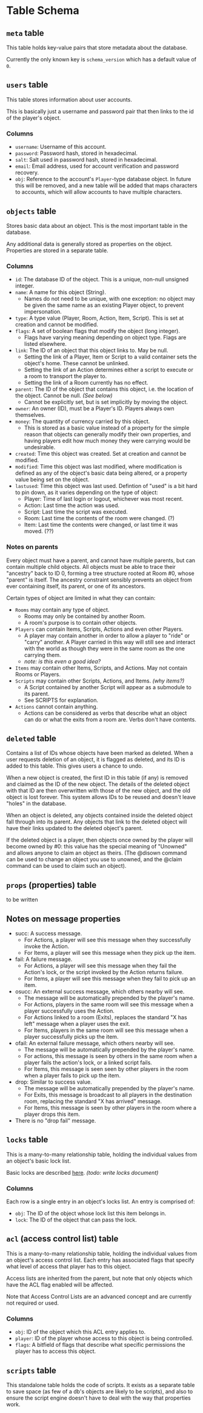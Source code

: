 # Table Schema

## `meta` table

This table holds key-value pairs that store metadata about the database.

Currently the only known key is `schema_version` which has a default value of `0`.

## `users` table

This table stores information about user accounts.

This is basically just a username and password pair that then links to the id of the player's object.

### Columns

- `username`: Username of this account.
- `password`: Password hash, stored in hexadecimal.
- `salt`: Salt used in password hash, stored in hexadecimal.
- `email`: Email address, used for account verification and password recovery.
- `obj`: Reference to the account's `Player`-type database object. In future this will be removed, and a new table will be added that maps characters to accounts, which will allow accounts to have multiple characters.

## `objects` table
Stores basic data about an object. This is the most important table in the database.

Any additional data is generally stored as properties on the object. Properties are stored in a separate table.

### Columns

- `id`: The database ID of the object. This is a unique, non-null unsigned integer.
- `name`: A name for this object (String).
    - Names do not need to be unique, with one exception: no object may be given the same name as an existing Player object, to prevent impersonation.
- `type`: A type value (Player, Room, Action, Item, Script). This is set at creation and cannot be modified.
- `flags`: A set of boolean flags that modify the object (long integer).
    - Flags have varying meaning depending on object type. Flags are listed elsewhere.
- `link`: The ID of an object that this object links to. May be null.
    - Setting the link of a Player, Item or Script to a valid container sets the object's home. These cannot be unlinked.
    - Setting the link of an Action determines either a script to execute or a room to transport the player to.
    - Setting the link of a Room currently has no effect.
- `parent`: The ID of the object that contains this object, i.e. the location of the object. Cannot be null. *(See below)*
    - Cannot be explicitly set, but is set implicitly by moving the object.
- `owner`: An owner (ID), must be a Player's ID. Players always own themselves.
- `money`: The quantity of currency carried by this object.
	- This is stored as a basic value instead of a property for the simple reason that objects can generally modify their own properties, and having players edit how much money they were carrying would be undesirable.
- `created`: Time this object was created. Set at creation and cannot be modified.
- `modified`: Time this object was last modified, where modification is defined as any of the object's basic data being altered, or a property value being set on the object.
- `lastused`: Time this object was last used. Defintion of "used" is a bit hard to pin down, as it varies depending on the type of object:
	- Player: Time of last login or logout, whichever was most recent.
	- Action: Last time the action was used.
	- Script: Last time the script was executed.
	- Room: Last time the contents of the room were changed. (?)
	- Item: Last time the contents were changed, or last time it was moved. (??)

### Notes on parents
    
Every object must have a parent, and cannot have multiple parents, but can contain multiple child objects.
All objects must be able to trace their "ancestry" back to ID 0, forming a tree structure rooted at Room #0, whose "parent" is itself.
The ancestry constraint sensibly prevents an object from ever containing itself, its parent, or one of its ancestors.

Certain types of object are limited in what they can contain:
- `Rooms` may contain any type of object.
	- Rooms may only be contained by another Room.
    - A room's purpose is to contain other objects.
- `Players` can contain Items, Scripts, Actions and even other Players.
    - A player may contain another in order to allow a player to "ride" or "carry" another. A Player carried in this way will still see and interact with the world as though they were in the same room as the one carrying them.
    - *note: is this even a good idea?*
- `Items` may contain other Items, Scripts, and Actions. May not contain Rooms or Players.
- `Scripts` may contain other Scripts, Actions, and Items. *(why items?)*
	- A Script contained by another Script will appear as a submodule to its parent.
    - See SCRIPTS for explanation.
- `Actions` cannot contain anything.
    - Actions can be considered as verbs that describe what an object can do or what the exits from a room are. Verbs don't have contents.


## `deleted` table

Contains a list of IDs whose objects have been marked as deleted.
When a user requests deletion of an object, it is flagged as deleted, and its ID is added to this table. This gives users a chance to undo.

When a new object is created, the first ID in this table (if any) is removed and claimed as the ID of the new object.
The details of the deleted object with that ID are then overwritten with those of the new object, and the old object is lost forever.
This system allows IDs to be reused and doesn't leave "holes" in the database.

When an object is deleted, any objects contained inside the deleted object fall through into its parent. Any objects that link to the deleted object will have their links updated to the deleted object's parent.

If the deleted object is a player, then objects once owned by the player will become owned by #0: this value has the special meaning of "Unowned" and allows anyone to claim an object as theirs. (The @disown command can be used to change an object you use to unowned, and the @claim command can be used to claim such an object).

## `props` (properties) table

to be written

## Notes on message properties

- succ: A success message.
    - For Actions, a player will see this message when they successfully invoke the Action.
    - For Items, a player will see this message when they pick up the item.
- fail: A failure message.
    - For Actions, a player will see this message when they fail the Action's lock, or the script invoked by the Action returns failure.
    - For Items, a player will see this message when they fail to pick up an item.
- osucc: An external success message, which others nearby will see.
    - The message will be automatically prepended by the player's name.
    - For Actions, players in the same room will see this message when a player successfully uses the Action.
    - For Actions linked to a room (Exits), replaces the standard "X has left" message when a player uses the exit.
    - For Items, players in the same room will see this message when a player successfully picks up the item.
- ofail: An external failure message, which others nearby will see.
    - The message will be automatically prepended by the player's name.
    - For actions, this message is seen by others in the same room when a player fails the action's lock, or a linked script fails.
    - For Items, this message is seen seen by other players in the room when a player fails to pick up the item.
- drop: Similar to success value.
    - The message will be automatically prepended by the player's name.
    - For Exits, this message is broadcast to all players in the destination room, replacing the standard "X has arrived" message.
    - For Items, this message is seen by other players in the room where a player drops this item.
- There is no "drop fail" message.
    
## `locks` table

This is a many-to-many relationship table, holding the individual values from an object's basic lock list.

Basic locks are described [here](#). *(todo: write locks document)*

### Columns

Each row is a single entry in an object's locks list. An entry is comprised of:
- `obj`: The ID of the object whose lock list this item belongs in.
- `lock`: The ID of the object that can pass the lock.
    
## `acl` (access control list) table

This is a many-to-many relationship table, holding the individual values from an object's access control list.
Each entry has associated flags that specify what level of access that player has to this object.

Access lists are inherited from the parent, but note that only objects which have the ACL flag enabled will be affected.

Note that Access Control Lists are an advanced concept and are currently not required or used.

### Columns
- `obj`: ID of the object which this ACL entry applies to.
- `player`: ID of the player whose access to this object is being controlled. 
- `flags`: A bitfield of flags that describe what specific permissions the player has to access this object.

## `scripts` table

This standalone table holds the code of scripts. It exists as a separate table to save space (as few of a db's objects are likely to be scripts), and also to ensure the script engine doesn't have to deal with the way that properties work.
